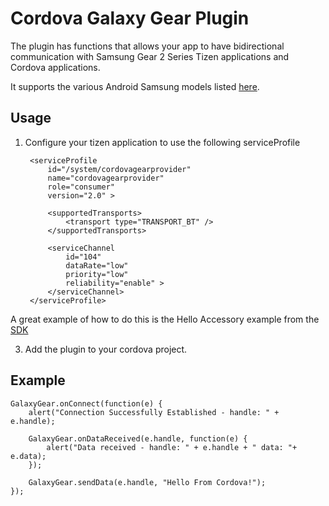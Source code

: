 
# Cordova Galaxy Gear Plugin

The plugin has functions that allows your app to have bidirectional communication with Samsung Gear 2 Series Tizen  applications and Cordova applications.

It supports the various Android Samsung models listed [here](http://www.samsung.com/global/microsite/gear/gear2_features.html).

## Usage

1. Configure your tizen application to use the following serviceProfile

        <serviceProfile
            id="/system/cordovagearprovider"
            name="cordovagearprovider"
            role="consumer"
            version="2.0" >
            
            <supportedTransports>
                <transport type="TRANSPORT_BT" />
            </supportedTransports>

            <serviceChannel
                id="104"
                dataRate="low"
                priority="low"
                reliability="enable" >
            </serviceChannel>
        </serviceProfile>
A great example of how to do this is the Hello Accessory example from the [SDK](http://developer.samsung.com/samsung-gear) 

3. Add the plugin to your cordova project.

## Example

	GalaxyGear.onConnect(function(e) {
		alert("Connection Successfully Established - handle: " + e.handle);
		
		GalaxyGear.onDataReceived(e.handle, function(e) {
			alert("Data received - handle: " + e.handle + " data: "+ e.data);
		});
		
		GalaxyGear.sendData(e.handle, "Hello From Cordova!");
	});
